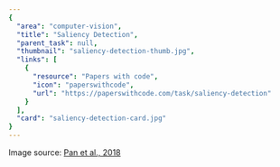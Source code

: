 ```yaml
---
{
  "area": "computer-vision",
  "title": "Saliency Detection",
  "parent_task": null,
  "thumbnail": "saliency-detection-thumb.jpg",
  "links": [
    {
      "resource": "Papers with code",
      "icon": "paperswithcode",
      "url": "https://paperswithcode.com/task/saliency-detection"
    }
  ],
  "card": "saliency-detection-card.jpg"
}
---
```

Image source: [Pan et al., 2018](https://arxiv.org/pdf/1701.01081.pdf)

